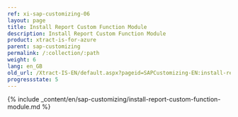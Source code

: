 ```yaml
---
ref: xi-sap-customizing-06
layout: page
title: Install Report Custom Function Module
description: Install Report Custom Function Module
product: xtract-is-for-azure
parent: sap-customizing
permalink: /:collection/:path
weight: 6
lang: en_GB
old_url: /Xtract-IS-EN/default.aspx?pageid=SAPCustomizing-EN:install-report-custom-function-module
progressstate: 5
---
```

{% include _content/en/sap-customizing/install-report-custom-function-module.md  %}